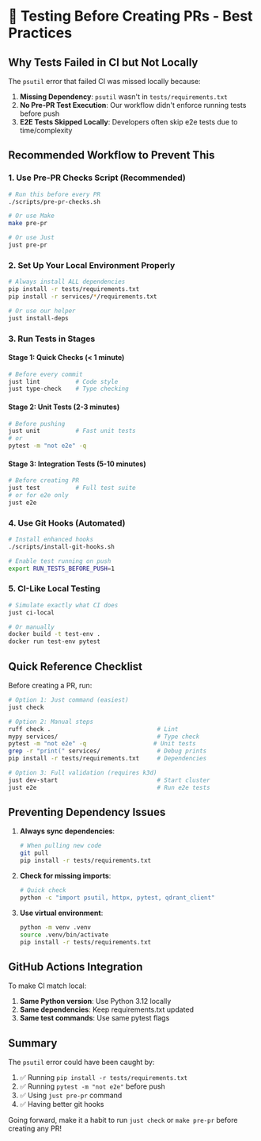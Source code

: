# 🧪 Testing Before Creating PRs - Best Practices

## Why Tests Failed in CI but Not Locally

The `psutil` error that failed CI was missed locally because:

1. **Missing Dependency**: `psutil` wasn't in `tests/requirements.txt`
2. **No Pre-PR Test Execution**: Our workflow didn't enforce running tests before push
3. **E2E Tests Skipped Locally**: Developers often skip e2e tests due to time/complexity

## Recommended Workflow to Prevent This

### 1. **Use Pre-PR Checks Script** (Recommended)
```bash
# Run this before every PR
./scripts/pre-pr-checks.sh

# Or use Make
make pre-pr

# Or use Just
just pre-pr
```

### 2. **Set Up Your Local Environment Properly**
```bash
# Always install ALL dependencies
pip install -r tests/requirements.txt
pip install -r services/*/requirements.txt

# Or use our helper
just install-deps
```

### 3. **Run Tests in Stages**

#### Stage 1: Quick Checks (< 1 minute)
```bash
# Before every commit
just lint          # Code style
just type-check    # Type checking
```

#### Stage 2: Unit Tests (2-3 minutes)
```bash
# Before pushing
just unit          # Fast unit tests
# or
pytest -m "not e2e" -q
```

#### Stage 3: Integration Tests (5-10 minutes)
```bash
# Before creating PR
just test          # Full test suite
# or for e2e only
just e2e
```

### 4. **Use Git Hooks** (Automated)
```bash
# Install enhanced hooks
./scripts/install-git-hooks.sh

# Enable test running on push
export RUN_TESTS_BEFORE_PUSH=1
```

### 5. **CI-Like Local Testing**
```bash
# Simulate exactly what CI does
just ci-local

# Or manually
docker build -t test-env .
docker run test-env pytest
```

## Quick Reference Checklist

Before creating a PR, run:

```bash
# Option 1: Just command (easiest)
just check

# Option 2: Manual steps
ruff check .                              # Lint
mypy services/                            # Type check
pytest -m "not e2e" -q                   # Unit tests
grep -r "print(" services/                # Debug prints
pip install -r tests/requirements.txt     # Dependencies

# Option 3: Full validation (requires k3d)
just dev-start                            # Start cluster
just e2e                                  # Run e2e tests
```

## Preventing Dependency Issues

1. **Always sync dependencies**:
   ```bash
   # When pulling new code
   git pull
   pip install -r tests/requirements.txt
   ```

2. **Check for missing imports**:
   ```bash
   # Quick check
   python -c "import psutil, httpx, pytest, qdrant_client"
   ```

3. **Use virtual environment**:
   ```bash
   python -m venv .venv
   source .venv/bin/activate
   pip install -r tests/requirements.txt
   ```

## GitHub Actions Integration

To make CI match local:

1. **Same Python version**: Use Python 3.12 locally
2. **Same dependencies**: Keep requirements.txt updated
3. **Same test commands**: Use same pytest flags

## Summary

The `psutil` error could have been caught by:
1. ✅ Running `pip install -r tests/requirements.txt` 
2. ✅ Running `pytest -m "not e2e"` before push
3. ✅ Using `just pre-pr` command
4. ✅ Having better git hooks

Going forward, make it a habit to run `just check` or `make pre-pr` before creating any PR!